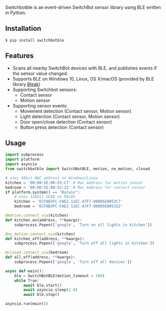 Switchbotble is an event-driven SwitchBot sensor library using BLE written in Python.

## Installation

```
$ pip install switchbotble
```

## Features

* Scans all nearby SwitchBot devices with BLE, and publishes events if the sensor value changed.
* Supports BLE on Windows 10, Linux, OS X/macOS (provided by BLE library [Bleak](https://github.com/hbldh/bleak))
* Supporting Switchbot sensors:
  * Contact sensor
  * Motion sensor
* Supporting sensor events:
  * Movement detection (Contact sensor, Motion sensor)
  * Light detection (Contact sensor, Motion sensor)
  * Door open/close detection (Contact sensor)
  * Button press detection (Contact sensor)

## Usage

``` python
import subprocess
import platform
import asyncio
from switchbotble import SwitchBotBLE, motion, no_motion, closed

# uses 48bit MAC address on Windows/Linux
kitchen = '00:00:5E:00:53:C7' # Mac Address for motion sensor
bedroom = '00:00:5E:00:53:22' # Mac Address for contact sensor
if platform.system() == "Darwin":
    # uses 128bit UUID on MacOS
    kitchen = 'ECFAB3FC-FAE2-11EC-A7F7-00005E0053C7'
    bedroom = 'ECFAB3FC-FAE2-11EC-A7F7-00005E005322'

@motion.connect_via(kitchen)
def kitchen_on(address, **kwargs):
    subprocess.Popen(['google', 'Turn on all lights in kitchen'])

@no_motion.connect_via(kitchen)
def kitchen_off(address, **kwargs):
    subprocess.Popen(['google', 'Turn off all lights in kitchen'])

@closed.connect_via(bedroom)
def all_off(address, **kwargs):
    subprocess.Popen(['google', 'Turn off all devices'])

async def main():
    ble = SwitchBotBLE(motion_timeout = 180)
    while True:
        await ble.start()
        await asyncio.sleep(2.0)
        await ble.stop()

asyncio.run(main())
```
